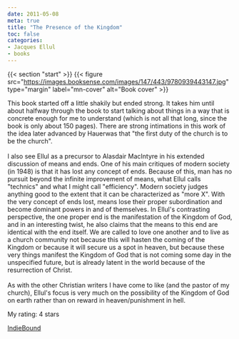 ```yaml
---
date: 2011-05-08
meta: true
title: "The Presence of the Kingdom"
toc: false
categories:
- Jacques Ellul
- books
---
```


{{< section "start" >}}
{{< figure src="https://images.booksense.com/images/147/443/9780939443147.jpg" type="margin" label="mn-cover" alt="Book cover" >}}

This book started off a little shakily but ended strong. It takes him until about halfway through the book to start talking about things in a way that is concrete enough for me to understand (which is not all that long, since the book is only about 150 pages). There are strong intimations in this work of the idea later advanced by Hauerwas that "the first duty of the church is to be the church". <br /><br />I also see Ellul as a precursor to Alasdair MacIntyre in his extended discussion of means and ends. One of his main critiques of modern society (in 1948) is that it has lost any concept of ends. Because of this, man has no pursuit beyond the infinite improvement of means, what Ellul calls "technics" and what I might call "efficiency". Modern society judges anything good to the extent that it can be characterized as "more X". With the very concept of ends lost, means lose their proper subordination and become dominant powers in and of themselves. In Ellul's contrasting perspective, the one proper end is the manifestation of the Kingdom of God, and in an interesting twist, he also claims that the means to this end are identical with the end itself. We are called to love one another and to live as a church community not because this will hasten the coming of the Kingdom or because it will secure us a spot in heaven, but because these very things manifest the Kingdom of God that is not coming some day in the unspecified future, but is already latent in the world because of the resurrection of Christ.<br /><br />As with the other Christian writers I have come to like (and the pastor of my church), Ellul's focus is very much on the possibility of the Kingdom of God on earth rather than on reward in heaven/punishment in hell. 

My rating: 4 stars  

[IndieBound](https://www.indiebound.org/book/9780939443147)

